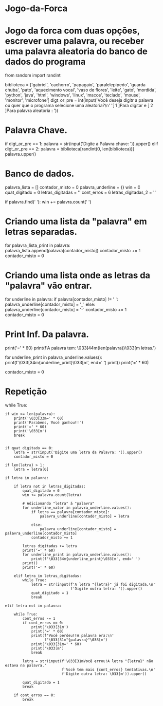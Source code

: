 # Jogo-da-Forca
# Jogo da forca com duas opções, escrever uma palavra, ou receber uma palavra aleatoria do banco de dados do programa

from random import randint

biblioteca = ['gabriel', 'cachorro', 'papagaio', 'paralelepipedo', 'guarda chuba', 'pato', 'aquecimento vocal',
              'vaso de flores', 'leite', 'gato', 'mordida', 'python', 'java', 'html', 'windows', 'linux', 'macos',
              'teclado', 'mouse', 'monitor', 'microfone']
digt_or_pre = int(input('Você deseja digitr a palavra ou quer que o programa selecione uma aleatoria?\n'
                        '[ 1 ]Para digitar e [ 2 ]Para palavra aleatoria : '))
# Palavra Chave.
if digt_or_pre == 1:
    palavra = str(input('Digite a Palavra chave: ')).upper()
elif digt_or_pre == 2:
    palavra = biblioteca[randint(0, len(biblioteca))]
palavra.upper()

# Banco de dados.
palavra_lista = []
contador_misto = 0
palavra_underline = {}
win = 0
quat_digitado = 0
letras_digitadas = ''
cont_erros = 6
letras_digitadas_2 = ''

if palavra.find(' '):
    win += palavra.count(' ')

# Criando uma lista da "palavra" em letras separadas.
for palavra_lista_print in palavra:
    palavra_lista.append(palavra[contador_misto])
    contador_misto += 1
contador_misto = 0

# Criando uma lista onde as letras da "palavra" vão entrar.
for underline in palavra:
    if palavra[contador_misto] != ' ':
        palavra_underline[contador_misto] = '_'
    else:
        palavra_underline[contador_misto] = '-'
    contador_misto += 1
contador_misto = 0

# Print Inf. Da palavra.
print('=' * 60)
print(f'A palavra tem: \033[44m{len(palavra)}\033[m letras.')

for underline_print in palavra_underline.values():
    print(f'\033[34m{underline_print}\033[m', end=' ')
print()
print('=' * 60)

contador_misto = 0

# Repetição
while True:

    if win >= len(palavra):
        print('\033[33m=' * 60)
        print('Parabéns, Você ganhou!!')
        print('=' * 60)
        print('\033[m')
        break


    if quat_digitado == 0:
        letra = str(input('Digite uma letra da Palavra: ')).upper()
        contador_misto = 0

    if len(letra) > 1:
        letra = letra[0]

    if letra in palavra:

        if letra not in letras_digitadas:
            quat_digitado = 0
            win += palavra.count(letra)

            # Adicionando "letra" á "palavra"
            for underline_valor in palavra_underline.values():
                if letra == palavra[contador_misto]:
                    palavra_underline[contador_misto] = letra

                else:
                    palavra_underline[contador_misto] = palavra_underline[contador_misto]
                contador_misto += 1

            letras_digitadas += letra
            print('=' * 60)
            for underline_print in palavra_underline.values():
                print(f'\033[34m{underline_print}\033[m', end=' ')
            print()
            print('=' * 60)

        elif letra in letras_digitadas:
            while True:
                letra = str(input(f'A letra "{letra}" já foi digitada.\n'
                                  f'Digite outra letra: ')).upper()
                quat_digitado = 1
                break

    elif letra not in palavra:

        while True:
            cont_erros -= 1
            if cont_erros == 0:
                print('\033[31m')
                print('=' * 60)
                print(f'Você perdeu!!A palavra era:\n'
                      f'\033[31m"{palavra}"\033[m')
                print('\033[31m=' * 60)
                print('\033[m')
                break

            letra = str(input(f'\033[31mVocê errou!A letra "{letra}" não estava na palavra,'
                              f'Você tem mais {cont_erros} tentativas.\n'
                              f'Digite outra letra: \033[m')).upper()

            quat_digitado = 1
            break

        if cont_erros == 0:
            break


